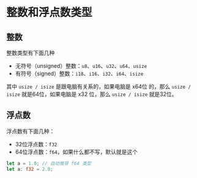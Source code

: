 # 整数和浮点数类型

## 整数

整数类型有下面几种

* 无符号（unsigned）整数：`u8`、`u16`、`u32`、`u64`、`usize`
* 有符号（signed）整数：`i18`、`i16`、`i32`、`i64`、`isize`

其中 `usize / isize` 是跟电脑有关系的，如果电脑是 x64位 的，那么 `usize / isize` 就是64位，如果电脑是 x32 位，那么 `usize / isize` 就是32位。

## 浮点数

浮点数有下面几种：

* 32位浮点数：`f32`
* 64位浮点数：`f64`，如果什么都不写，默认就是这个

```rust
let a = 1.0; // 自动推导 f64 类型
let a: f32 = 2.0;
```



